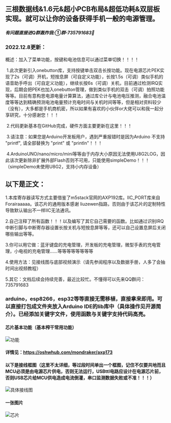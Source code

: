 ## 三根数据线&1.6元&超小PCB布局&超低功耗&双层板实现。就可以让你的设备获得手机一般的电源管理。
##### 有问题直接进Q群轰炸我:①群-735791683🧨

### 2022.12.8更新：
概述：加入了菜单功能，按键和电池信息可以通过菜单切换！！！！

 1.此次更新引入onebutton库，支持按键单击双击长按功能。现在电源芯片PEK实现了2s（可调）开机，短按息屏（可自定义功能），长按1.5s（可调）类似手机的语音助手呼出（可自定义功能），继续长按6s（可调）关机，目前通过检测IRQ实现，后期会把PEK也加入onebutton管理，做到类似手机的双击（可调）拍照功能等等。目前有意构思电源电量计算算法，通过库仑计与电池电压推测，融合电池温度等等达到精确预测电池电量预计充电时间与关机时间等等，但是相对资料较少（没有），大多都是手机商机密，所以如果有喜欢的小伙伴or大佬可以和我一起分享研究，十分感谢您！！！




 2.代码更新基本在GitHub完成，硬件方面主要更新在这里！！！




 3.请注意：如果您是Arduino开发板用户，遇到严重报错时是因为Arduino 不支持 "printf", 请全部替换为 "print" 或 "println"！！！




 4.ArduinoUNO/nano/micro/mini等等由于内存大小原因无法使用U8G2LOG，因此该次更新除非扩展外部Flash否则不可用，只能使用simpleDemo！！！（simpleDemo未使用U8G2，支持小内存设备）


## 以下是正文：
1.本库寄存器读写方式主要借鉴了m5stack官网的AXP192库。IIC_PORT库来自 Forairaaaaa。该芯片的通用版本感谢 liuzewen指路，否则由于该芯片的定制特性导致默认输出不一样IIC无法通讯。


2.自己注释了所有函数！！！以及编写了其它自己需要的函数。比如通过识别IRQ中断引脚与中断寄存器设置长按关机与短按息屏等等，还可以自己设置息屏后关闭哪些输出等等。

 
3.你可以用它做：蓝牙键盘的充电管理，开发板的充电管理，微型手表的充电管理，小电视的充电管理……等等等等等等等等


4.使用方法：见接线图与底部视频演示（请先参阅程序以及数据手册，人多了会抽时间出视频教程）


5.其它：文档后续会持续完善，最近比较忙。不懂得可以先来QQ群问：735791683
 

### arduino，esp8266，esp32等等直接无需移植，直接拿来即用。可以直接打包成文件夹放入Arduino IDE的lib库中（具体操作见开源简介）。已经添加关键字文件，使用函数与关键字支持代码高亮。


#### 芯片基本功能（基本榨干常用功能）

![功能](https://image.lceda.cn/pullimage/kahHHHXHiTKpMsMp9WOTKofT0jKPpmMOKs7hHRJN.png)

#### 详情见：https://oshwhub.com/mondraker/axp173

#### 以下是接线框图（这里不太详细，等过段时间单出一个框图，记住不仅要共地而且MCU必须是由电源芯片供电，否则无法运行，USBttl电路应设计在电源芯片前，否则USB芯片给MCU供电造成电流倒灌，串口监测数据失败或不准！！！）

![具体接线图](https://image.lceda.cn/pullimage/0UmiCtTcMNNo9QroSF73lCTjk80fvxGcqTW8h9C7.png)

#### 一张图片

![芯片](https://image.lceda.cn/pullimage/HB7w1x4u9ayl66i4vpHSZOuA4biLDCnlTWlBK2qN.jpeg)
